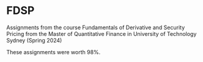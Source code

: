 # FDSP
Assignments from the course Fundamentals of Derivative and Security Pricing from the Master of Quantitative Finance in University of Technology Sydney (Spring 2024)

These assignments were worth 98%.
